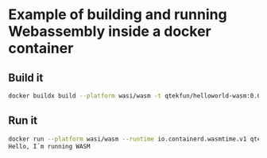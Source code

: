 # Example of building and running Webassembly inside a docker container

## Build it

``` bash
docker buildx build --platform wasi/wasm -t qtekfun/helloworld-wasm:0.0.0 -f .\dockerfile .
```

## Run it

``` bash
docker run --platform wasi/wasm --runtime io.containerd.wasmtime.v1 qtekfun/helloworld-wasm:0.0.0
Hello, I´m running WASM
```
